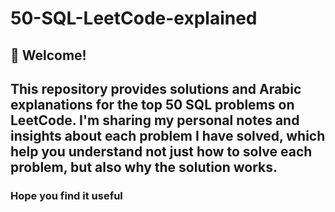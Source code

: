 # 50-SQL-LeetCode-explained
## 👋 Welcome!

This repository provides solutions and Arabic explanations for the top 50 SQL problems on LeetCode.
I'm sharing my personal notes and insights about each problem I have solved, which help you understand not just how to solve each problem, but also why the solution works.
---
### Hope you find it useful 
